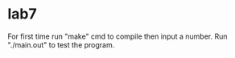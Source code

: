 # lab7

For first time run "make" cmd to compile then input a number.
Run "./main.out" to test the program.